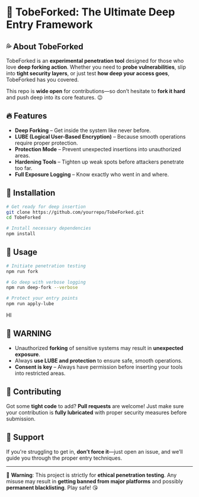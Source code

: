 # 🍑 TobeForked: The Ultimate Deep Entry Framework

## 💦 About TobeForked
TobeForked is an **experimental penetration tool** designed for those who love **deep forking action**. Whether you need to **probe vulnerabilities**, slip into **tight security layers**, or just test **how deep your access goes**, TobeForked has you covered.

This repo is **wide open** for contributions—so don’t hesitate to **fork it hard** and push deep into its core features. 😉

## 🔥 Features
- **Deep Forking** – Get inside the system like never before.
- **LUBE (Logical User-Based Encryption)** – Because smooth operations require proper protection.
- **Protection Mode** – Prevent unexpected insertions into unauthorized areas.
- **Hardening Tools** – Tighten up weak spots before attackers penetrate too far.
- **Full Exposure Logging** – Know exactly who went in and where.

## 🔧 Installation
```bash
# Get ready for deep insertion
git clone https://github.com/yourrepo/TobeForked.git
cd TobeForked

# Install necessary dependencies
npm install
```

## 🍆 Usage
```bash
# Initiate penetration testing
npm run fork

# Go deep with verbose logging
npm run deep-fork --verbose

# Protect your entry points
npm run apply-lube
```
HI 
## 🛑 WARNING
- Unauthorized **forking** of sensitive systems may result in **unexpected exposure**.
- Always **use LUBE and protection** to ensure safe, smooth operations.
- **Consent is key** – Always have permission before inserting your tools into restricted areas.

## 🫦 Contributing
Got some **tight code** to add? **Pull requests** are welcome! Just make sure your contribution is **fully lubricated** with proper security measures before submission.

## 🖤 Support
If you're struggling to get in, **don’t force it**—just open an issue, and we’ll guide you through the proper entry techniques.

---
🔞 **Warning**: This project is strictly for **ethical penetration testing**. Any misuse may result in **getting banned from major platforms** and possibly **permanent blacklisting**. Play safe! 😘
